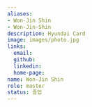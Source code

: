 ```yaml
---
aliases:
- Won-Jin Shin
- Won-Jin-Shin
description: Hyundai Card
image: images/photo.jpg
links:
  email: 
  github: 
  linkedin: 
  home-page: 
name: Won-Jin Shin
role: master
status: 졸업
---
```

